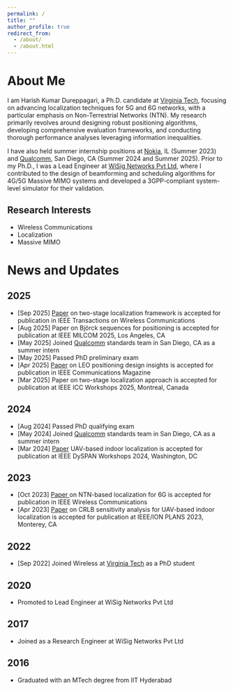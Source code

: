 ```yaml
---
permalink: /
title: ""
author_profile: true
redirect_from: 
  - /about/
  - /about.html
---
```

About Me
=
I am Harish Kumar Dureppagari, a Ph.D. candidate at <a href="https://www.vt.edu/">Virginia Tech</a>, focusing on advancing localization techniques for 5G and 6G networks, with a particular emphasis on Non-Terrestrial Networks (NTN). My research primarily revolves around designing robust positioning algorithms, developing comprehensive evaluation frameworks, and conducting thorough performance analyses leveraging information inequalities. 

I have also held summer internship positions at <a href="https://www.nokia.com/">Nokia</a>, IL (Summer 2023) and <a href="https://www.qualcomm.com/">Qualcomm</a>, San Diego, CA (Summer 2024 and Summer 2025). Prior to my Ph.D., I was a Lead Engineer at <a href="https://wisig.com/">WiSig Networks Pvt Ltd</a>, where I contributed to the design of beamforming and scheduling algorithms for 4G/5G Massive MIMO systems and developed a 3GPP-compliant system-level simulator for their validation.

<h2><strong>Research Interests</strong></h2>
<ul>
  <li> Wireless Communications </li>
  <li> Localization </li>
  <li> Massive MIMO </li>
</ul>

News and Updates
=
<h2><strong>2025</strong></h2>
<ul>
  <li> [Sep 2025] <a href="https://arxiv.org/abs/2502.19354v1">Paper</a> on two-stage localization framework is accepted for publication in IEEE Transactions on Wireless Communications </li>
  <li> [Aug 2025] Paper on Björck sequences for positioning is accepted for publication at IEEE MILCOM 2025, Los Angeles, CA </li>
  <li> [May 2025] Joined <a href="https://www.qualcomm.com/">Qualcomm</a> standards team in San Diego, CA as a summer intern </li>
  <li> [May 2025] Passed PhD preliminary exam </li>
  <li> [Apr 2025] <a href="https://arxiv.org/abs/2410.18301">Paper</a> on LEO positioning design insights is accepted for publication in IEEE Communications Magazine </li>
  <li> [Mar 2025] Paper on two-stage localization approach is accepted for publication at IEEE ICC Workshops 2025, Montreal, Canada </li>
</ul>

<h2><strong>2024</strong></h2>
<ul>
  <li> [Aug 2024] Passed PhD qualifying exam </li>
  <li> [May 2024] Joined <a href="https://www.qualcomm.com/">Qualcomm</a> standards team in San Diego, CA as a summer intern </li>
  <li> [Mar 2024] <a href="https://ieeexplore.ieee.org/document/10632801">Paper</i></a> UAV-based indoor localization is accepted for publication at IEEE DySPAN Workshops 2024, Washington, DC </li>
</ul>

<h2><strong>2023</strong></h2>
<ul>
  <li> [Oct 2023] <a href="https://ieeexplore.ieee.org/document/10355106">Paper </i></a> on NTN-based localization for 6G is accepted for publication in IEEE Wireless Communications </li>
  <li> [Apr 2023] <a href="https://ieeexplore.ieee.org/document/10139944">Paper</i></a> on CRLB sensitivity analysis for UAV-based indoor localization is accepted for publication at IEEE/ION PLANS 2023, Monterey, CA </li>
</ul>

<h2><strong>2022</strong></h2>
<ul>
  <li> [Sep 2022] Joined Wireless at <a href="https://www.vt.edu/">Virginia Tech</a> as a PhD student</li>
</ul>

<h2><strong>2020</strong></h2>
<ul>
  <li> Promoted to Lead Engineer at WiSig Networks Pvt Ltd </li>
</ul>

<h2><strong>2017</strong></h2>
<ul>
  <li> Joined as a Research Engineer at WiSig Networks Pvt Ltd </li>
</ul>

<h2><strong>2016</strong></h2>
<ul>
  <li> Graduated with an MTech degree from IIT Hyderabad </li>
</ul>